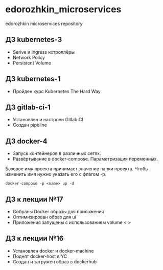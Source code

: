 # edorozhkin_microservices
edorozhkin microservices repository

## ДЗ kubernetes-3

 - Serive и Ingress котроллёры
 - Network Policy
 - Persistent Volume

## ДЗ kubernetes-1

 - Пройден курс Kubernetes The Hard Way


## ДЗ gitlab-ci-1

 - Установлен и настроен Gitlab CI
 - Создан pipeline

## ДЗ docker-4

 - Запуск контейнеров в различных сетях.
 - Развёртывание в docker-compose. Параметризация переменных.

Базовое имя проекта принимает значение папки проекта. Чтобы изменить имя нужно указать его с флагом -p.

```docker-compose -p <name> up -d```


## ДЗ к лекции №17

 - Собраны Docker образы для приложения
 - Оптимизирован образ для ui
 - Приложения запущены с использованием volume
  < >

## ДЗ к лекции №16

 - Установлен docker и docker-machine
 - Поднят docker-host в YC
 - Создан и загружен образ в dockerhub
